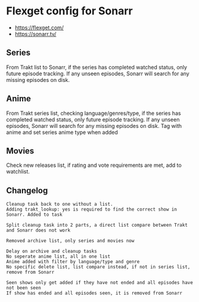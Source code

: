 # Flexget config for Sonarr

* https://flexget.com/
* https://sonarr.tv/

## Series
From Trakt list to Sonarr, if the series has completed watched status, only future episode tracking. 
If any unseen episodes, Sonarr will search for any missing episodes on disk.

## Anime
From Trakt series list, checking language/genres/type, if the series has completed watched status, only future episode tracking.
If any unseen episodes, Sonarr will search for any missing episodes on disk.
Tag with anime and set series anime type when added

## Movies
Check new releases list, if rating and vote requirements are met, add to watchlist.

## Changelog
```
Cleanup task back to one without a list. 
Adding trakt_lookup: yes is required to find the correct show in Sonarr. Added to task
```
```
Split cleanup task into 2 parts, a direct list compare between Trakt and Sonarr does not work
```
```
Removed archive list, only series and movies now
```
```
Delay on archive and cleanup tasks
No seperate anime list, all in one list
Anime added with filter by language/type and genre
No specific delete list, list compare instead, if not in series list, remove from Sonarr
```
```
Seen shows only get added if they have not ended and all episodes have not been seen
If show has ended and all episodes seen, it is removed from Sonarr
```

